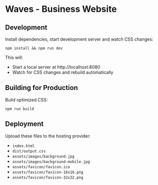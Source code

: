 # Waves - Business Website

## Development

Install dependencies, start development server and watch CSS changes:

```
npm install && npm run dev

```

This will:

- Start a local server at http://localhost:8080
- Watch for CSS changes and rebuild automatically

## Building for Production

Build optimized CSS:

```
npm run build

```

## Deployment

Upload these files to the hosting provider:

- `index.html`
- `dist/output.css`
- `assets/images/background.jpg`
- `assets/images/background-mobile.jpg`
- `assets/favicon/favicon.ico`
- `assets/favicon/favicon-16x16.png`
- `assets/favicon/favicon-32x32.png`
